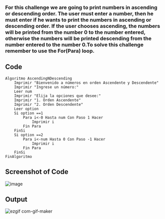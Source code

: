 ### For this challenge we are going to print numbers in ascending or descending order. The user must enter a number, then he must enter if he wants to print the numbers in ascending or descending order. If the user chooses ascending, the numbers will be printed from the number 0 to the number entered, otherwise the numbers will be printed descending from the number entered to the number 0.To solve this challenge remember to use the For(Para) loop.

## Code 

``` 
Algoritmo AscendingNDescending
	Imprimir "Bienvenido a números en orden Ascendente y Descendente"
	Imprimir "Ingrese un número:"
	Leer num
	Imprimir "Elija la opciones que desee:"
	Imprimir "1. Orden Ascendente"
	Imprimir "2. Orden Descendente"
	Leer option
	Si option ==1
		Para i<-0 Hasta num Con Paso 1 Hacer
			Imprimir i 
		Fin Para
	FinSi
	Si option ==2
		Para i<-num Hasta 0 Con Paso -1 Hacer
			Imprimir i 
		Fin Para
	FinSi
FinAlgoritmo
```

## Screenshot of Code

![image](https://user-images.githubusercontent.com/98846377/206597263-6939d7c8-d6d7-4211-b3d5-95c12a6f2460.png)

## Output

![ezgif com-gif-maker](https://user-images.githubusercontent.com/98846377/206597931-b705274b-f879-4d3b-85a4-25313fd34d2a.gif)

